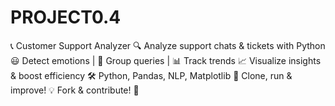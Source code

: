 # PROJECT0.4
📞 Customer Support Analyzer 🔍 Analyze support chats &amp; tickets with Python 😃 Detect emotions | 💬 Group queries | 📊 Track trends 📈 Visualize insights &amp; boost efficiency  🛠 Python, Pandas, NLP, Matplotlib 🎯 Clone, run &amp; improve!  💡 Fork &amp; contribute! 🚀

